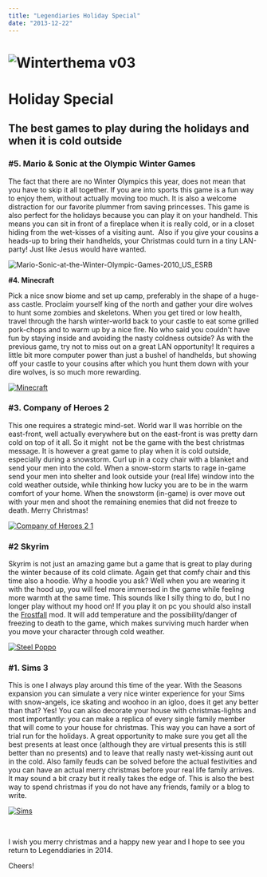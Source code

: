 ```yaml
---
title: "Legendiaries Holiday Special"
date: "2013-12-22"
---
```


# ![Winterthema v03](images/Winterthema-v03.png)

# Holiday Special

## The best games to play during the holidays and when it is cold outside

### #5. Mario & Sonic at the Olympic Winter Games

The fact that there are no Winter Olympics this year, does not mean that you have to skip it all together. If you are into sports this game is a fun way to enjoy them, without actually moving too much. It is also a welcome distraction for our favorite plummer from saving princesses. This game is also perfect for the holidays because you can play it on your handheld. This means you can sit in front of a fireplace when it is really cold, or in a closet hiding from the wet-kisses of a visiting aunt.  Also if you give your cousins a heads-up to bring their handhelds, your Christmas could turn in a tiny LAN-party! Just like Jesus would have wanted.

![Mario-Sonic-at-the-Winter-Olympic-Games-2010_US_ESRB](images/Mario-Sonic-at-the-Winter-Olympic-Games-2010_US_ESRB.jpg)

**#4. Minecraft**

Pick a nice snow biome and set up camp, preferably in the shape of a huge-ass castle. Proclaim yourself king of the north and gather your dire wolves to hunt some zombies and skeletons. When you get tired or low health, travel through the harsh winter-world back to your castle to eat some grilled pork-chops and to warm up by a nice fire. No who said you couldn't have fun by staying inside and avoiding the nasty coldness outside? As with the previous game, try not to miss out on a great LAN opportunity! It requires a little bit more computer power than just a bushel of handhelds, but showing off your castle to your cousins after which you hunt them down with your dire wolves, is so much more rewarding.

[![Minecraft](images/Minecraft.jpg)](http://www.legenddiaries.com/wp-content/uploads/2013/12/Minecraft.jpg)

### **#3. Company of Heroes 2**

This one requires a strategic mind-set. World war II was horrible on the east-front, well actually everywhere but on the east-front is was pretty darn cold on top of it all. So it might  not be the game with the best christmas message. It is however a great game to play when it is cold outside, especially during a snowstorm. Curl up in a cozy chair with a blanket and send your men into the cold. When a snow-storm starts to rage in-game send your men into shelter and look outside your (real life) window into the cold weather outside, while thinking how lucky you are to be in the warm comfort of your home. When the snowstorm (in-game) is over move out with your men and shoot the remaining enemies that did not freeze to death. Merry Christmas!

[![Company of Heroes 2 1](images/Company-of-Heroes-2-11.jpg)](http://legenddiaries.tumblr.com/post/70479402685)

### #2 Skyrim

Skyrim is not just an amazing game but a game that is great to play during the winter because of its cold climate. Again get that comfy chair and this time also a hoodie. Why a hoodie you ask? Well when you are wearing it with the hood up, you will feel more immersed in the game while feeling more warmth at the same time. This sounds like I silly thing to do, but I no longer play without my hood on! If you play it on pc you should also install the [Frostfall](http://www.nexusmods.com/skyrim/mods/11163/?) mod. It will add temperature and the possibility/danger of freezing to death to the game, which makes surviving much harder when you move your character through cold weather.

[![Steel Poppo](images/Steel-Poppo.jpg)](http://www.legenddiaries.com/wp-content/uploads/2013/06/Steel-Poppo.jpg)

### #1. Sims 3

This is one I always play around this time of the year. With the Seasons expansion you can simulate a very nice winter experience for your Sims with snow-angels, ice skating and woohoo in an igloo, does it get any better than that? Yes! You can also decorate your house with christmas-lights and most importantly: you can make a replica of every single family member that will come to your house for christmas. This way you can have a sort of trial run for the holidays. A great opportunity to make sure you get all the best presents at least once (although they are virtual presents this is still better than no presents) and to leave that really nasty wet-kissing aunt out in the cold. Also family feuds can be solved before the actual festivities and you can have an actual merry christmas before your real life family arrives. It may sound a bit crazy but it really takes the edge of. This is also the best way to spend christmas if you do not have any friends, family or a blog to write.

[![Sims](images/Sims.jpg)](http://www.legenddiaries.com/wp-content/uploads/2013/12/Sims.jpg)

 

I wish you merry christmas and a happy new year and I hope to see you return to Legenddiaries in 2014.

Cheers!
